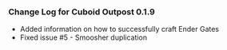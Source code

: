 ### Change Log for Cuboid Outpost 0.1.9

- Added information on how to successfully craft Ender Gates
- Fixed issue #5 - Smoosher duplication

